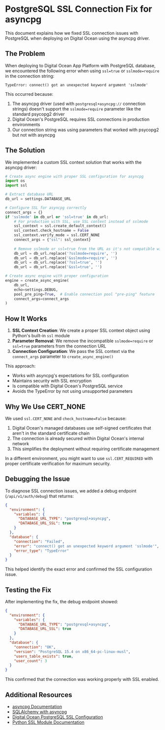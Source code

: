 # PostgreSQL SSL Connection Fix for asyncpg

This document explains how we fixed SSL connection issues with PostgreSQL when deploying on Digital Ocean using the asyncpg driver.

## The Problem

When deploying to Digital Ocean App Platform with PostgreSQL database, we encountered the following error when using `ssl=true` or `sslmode=require` in the connection string:

```
TypeError: connect() got an unexpected keyword argument 'sslmode'
```

This occurred because:

1. The asyncpg driver (used with `postgresql+asyncpg://` connection strings) doesn't support the `sslmode=require` parameter like the standard psycopg2 driver
2. Digital Ocean's PostgreSQL requires SSL connections in production environments
3. Our connection string was using parameters that worked with psycopg2 but not with asyncpg

## The Solution

We implemented a custom SSL context solution that works with the asyncpg driver:

```python
# Create async engine with proper SSL configuration for asyncpg
import os
import ssl

# Extract database URL
db_url = settings.DATABASE_URL

# Configure SSL for asyncpg correctly
connect_args = {}
if 'sslmode' in db_url or 'ssl=true' in db_url:
    # For production with SSL, use SSL context instead of sslmode
    ssl_context = ssl.create_default_context()
    ssl_context.check_hostname = False
    ssl_context.verify_mode = ssl.CERT_NONE
    connect_args = {"ssl": ssl_context}
    
    # Remove sslmode or ssl=true from the URL as it's not compatible with asyncpg
    db_url = db_url.replace('?sslmode=require', '')
    db_url = db_url.replace('&sslmode=require', '')
    db_url = db_url.replace('?ssl=true', '')
    db_url = db_url.replace('&ssl=true', '')

# Create async engine with proper configuration
engine = create_async_engine(
    db_url,
    echo=settings.DEBUG,
    pool_pre_ping=True,  # Enable connection pool "pre-ping" feature
    connect_args=connect_args
)
```

## How It Works

1. **SSL Context Creation**: We create a proper SSL context object using Python's built-in `ssl` module
2. **Parameter Removal**: We remove the incompatible `sslmode=require` or `ssl=true` parameters from the connection URL
3. **Connection Configuration**: We pass the SSL context via the `connect_args` parameter to `create_async_engine()`

This approach:
- Works with asyncpg's expectations for SSL configuration
- Maintains security with SSL encryption
- Is compatible with Digital Ocean's PostgreSQL service
- Avoids the TypeError by not using unsupported parameters

## Why We Use CERT_NONE

We used `ssl.CERT_NONE` and `check_hostname=False` because:

1. Digital Ocean's managed databases use self-signed certificates that aren't in the standard certificate chain
2. The connection is already secured within Digital Ocean's internal network
3. This simplifies the deployment without requiring certificate management

In a different environment, you might want to use `ssl.CERT_REQUIRED` with proper certificate verification for maximum security.

## Debugging the Issue

To diagnose SSL connection issues, we added a debug endpoint (`/api/v1/auth/debug`) that returns:

```json
{
  "environment": {
    "variables": {
      "DATABASE_URL_TYPE": "postgresql+asyncpg",
      "DATABASE_URL_SSL": true
    }
  },
  "database": {
    "connection": "Failed",
    "error": "connect() got an unexpected keyword argument 'sslmode'",
    "error_type": "TypeError"
  }
}
```

This helped identify the exact error and confirmed the SSL configuration issue.

## Testing the Fix

After implementing the fix, the debug endpoint showed:

```json
{
  "environment": {
    "variables": {
      "DATABASE_URL_TYPE": "postgresql+asyncpg",
      "DATABASE_URL_SSL": true
    }
  },
  "database": {
    "connection": "OK",
    "version": "PostgreSQL 15.4 on x86_64-pc-linux-musl",
    "users_table_exists": true,
    "user_count": 3
  }
}
```

This confirmed that the connection was working properly with SSL enabled.

## Additional Resources

- [asyncpg Documentation](https://magicstack.github.io/asyncpg/current/)
- [SQLAlchemy with asyncpg](https://docs.sqlalchemy.org/en/20/dialects/postgresql.html#asyncpg)
- [Digital Ocean PostgreSQL SSL Configuration](https://docs.digitalocean.com/products/databases/postgresql/how-to/connect/#ssl-modes)
- [Python SSL Module Documentation](https://docs.python.org/3/library/ssl.html)